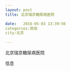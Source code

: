 ```yaml
--- 
layout: post 
title: 北京瑞京糖尿病医院

date:   2016-05-03 13:39:56 
categories:其他  
city:北京
  
--- 
```

   
北京瑞京糖尿病医院

信息

